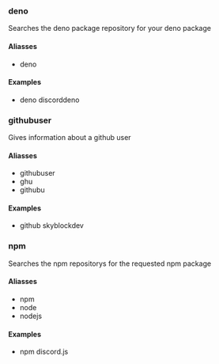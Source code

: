 ### deno

Searches the deno package repository for your deno package

#### Aliasses

- deno

#### Examples

- deno discorddeno

### githubuser

Gives information about a github user

#### Aliasses

- githubuser
- ghu
- githubu

#### Examples

- github skyblockdev

### npm

Searches the npm repositorys for the requested npm package

#### Aliasses

- npm
- node
- nodejs

#### Examples

- npm discord.js
